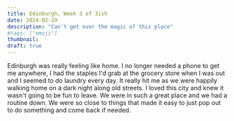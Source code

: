 ```yaml
---
title: Edinburgh, Week 3 of 3ish
date: 2024-02-19
description: "Can't get over the magic of this place"
#tags: ["emoji"]
thumbnail: 
draft: true
---
```


Edinburgh was really feeling like home. I no longer needed a phone to get me anywhere, I had the staples I'd grab at the grocery store when I was out and I seemed to do laundry every day. It really hit me as we were happily walking home on a dark night along old streets. I loved this city and knew it wasn't going to be fun to leave. We were in such a great place and we had a routine down. We were so close to things that made it easy to just pop out to do something and come back if needed.


